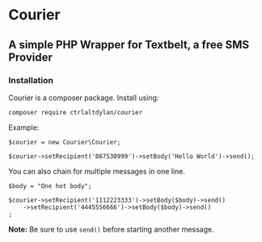 # Courier
## A simple PHP Wrapper for Textbelt, a free SMS Provider

### Installation

Courier is a composer package. Install using:

```
composer require ctrlaltdylan/courier
```

Example:
````
$courier = new Courier\Courier;

$courier->setRecipient('867530999')->setBody('Hello World')->send();
````

You can also chain for multiple messages in one line.

````
$body = "One hot body";

$courier->setRecipient('1112223333')->setBody($body)->send()
	->setRecipient('4445556666')->setBody($body)->send()
;
````

**Note:** Be sure to use `send()` before starting another message.